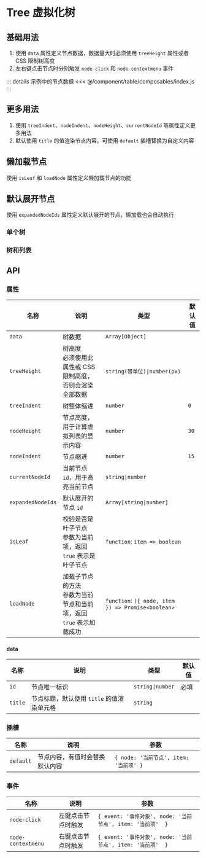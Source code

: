# Tree 虚拟化树

## 基础用法

1. 使用 `data` 属性定义节点数据，数据量大时必须使用 `treeHeight` 属性或者 CSS 限制树高度
2. 左右键点击节点时分别触发 `node-click` 和 `node-contextmenu` 事件

::: details 示例中的节点数据
<<< @/component/table/composables/index.js
:::

<preview path="./demos/basic.vue"></preview>

## 更多用法

1. 使用 `treeIndent`、`nodeIndent`、`nodeHeight`、`currentNodeId` 等属性定义更多用法
2. 默认使用 `title` 的值渲染节点内容，可使用 `default` 插槽替换为自定义内容

<preview path="./demos/more.vue"></preview>

## 懒加载节点

使用 `isLeaf` 和 `loadNode` 属性定义懒加载节点的功能

<preview path="./demos/load.vue"></preview>

## 默认展开节点

使用 `expandedNodeIds` 属性定义默认展开的节点，懒加载也会自动执行

<preview path="./demos/expand.vue"></preview>

<!--@include: ../table/parts/drag-sort-guild.md-->

### 单个树

<preview path="./demos/drag-sort.vue"></preview>

### 树和列表

<preview path="../table/demos/drag-sort-multi.vue"></preview>

## API

### 属性

| 名称              | 说明                                                                   | 类型                                               | 默认值 |
| ----------------- | ---------------------------------------------------------------------- | -------------------------------------------------- | ------ |
| `data`            | 树数据                                                                 | `Array[Object]`                                    |        |
| `treeHeight`      | 树高度 <br> 必须使用此属性或 CSS 限制高度，否则会渲染全部数据          | `string(带单位)\|number(px)`                       |        |
| `treeIndent`      | 树整体缩进                                                             | `number`                                           | `0`    |
| `nodeHeight`      | 节点高度，用于计算虚拟列表的显示内容                                   | `number`                                           | `30`   |
| `nodeIndent`      | 节点缩进                                                               | `number`                                           | `15`   |
| `currentNodeId`   | 当前节点 `id`，用于高亮当前节点                                        | `string\|number`                                   |        |
| `expandedNodeIds` | 默认展开的节点 `id`                                                    | `Array[string\|number]`                            |        |
| `isLeaf`          | 校验是否是叶子节点 <br> 参数为当前项，返回 `true` 表示是叶子节点       | `function`: `item => boolean`                      |        |
| `loadNode`        | 加载子节点的方法 <br> 参数为当前节点和当前项，返回 `true` 表示加载成功 | `function`: `({ node, item }) => Promise<boolean>` |        |

#### data

| 名称    | 说明                                      | 类型             | 默认值 |
| ------- | ----------------------------------------- | ---------------- | ------ |
| `id`    | 节点唯一标识                              | `string\|number` | 必填   |
| `title` | 节点标题，默认使用 `title` 的值渲染单元格 | `string`         |        |

### 插槽

| 名称      | 说明                           | 参数                                   |
| --------- | ------------------------------ | -------------------------------------- |
| `default` | 节点内容，有值时会替换默认内容 | `{ node: '当前节点', item: '当前项' }` |

### 事件

| 名称               | 说明               | 参数                                                       |
| ------------------ | ------------------ | ---------------------------------------------------------- |
| `node-click`       | 左键点击节点时触发 | `{ event: '事件对象', node: '当前节点', item: '当前项'  }` |
| `node-contextmenu` | 右键点击节点时触发 | `{ event: '事件对象', node: '当前节点', item: '当前项'  }` |

<!--@include: ../table/parts/drag-sort-api.md-->
